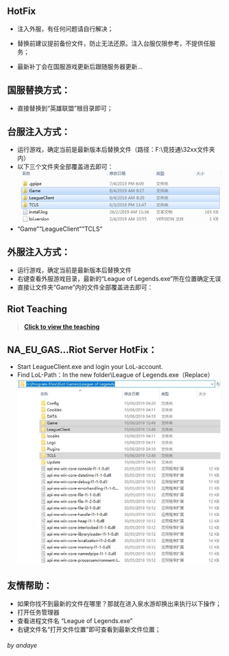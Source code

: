## HotFix 
 - 注入外服，有任何问题请自行解决；
 - 替换前建议提前备份文件，防止无法还原。注入台服仅限参考，不提供任服务；

 - 最新补丁会在国服游戏更新后跟随服务器更新...



## 国服替换方式：

 - 直接替换到“英雄联盟”根目录即可；



## 台服注入方式：

 - 运行游戏，确定当前是最新版本后替换文件（路径：F:\竞技通\32xx文件夹内）
 - 以下三个文件夹全部覆盖进去即可：
  ![图片介绍](https://github.com/Entropy-AIO/Dependencies/blob/master/Other/TW.png)
 - “Game”“LeagueClient”“TCLS”



## 外服注入方式：

 - 运行游戏，确定当前是最新版本后替换文件
 - 右键查看外服游戏目录，最新的“League of Legends.exe”所在位置确定无误
 - 直接让文件夹“Game”内的文件全部覆盖进去即可：
 
## Riot Teaching
>####   [Click to view the teaching](https://github.com/Entropy-AIO/Dependencies/tree/master/HotFix/Riot%20Teaching.mp4)
 
## NA_EU_GAS...Riot Server HotFix：

 - Start LeagueClient.exe and login your LoL-account.
 - Find LoL-Path：In the new folder\League of Legends.exe（Replace）
  ![图片介绍](https://github.com/Entropy-AIO/Dependencies/blob/master/Other/NA.png)



## 友情帮助：

 - 如果你找不到最新的文件在哪里？那就在进入泉水游却换出来执行以下操作；
 - 打开任务管理器
 - 查看进程文件名 “League of Legends.exe”
 - 右键文件名“打开文件位置”即可查看到最新文件位置；
 

###### by andaye